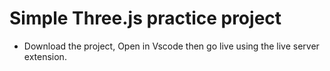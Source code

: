 # Simple Three.js practice project

- Download the project, Open in Vscode then go live using the live server extension.
